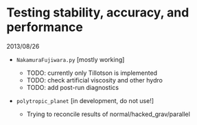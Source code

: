 Testing stability, accuracy, and performance
==============================================
2013/08/26
  - `NakamuraFujiwara.py` [mostly working]
    + TODO: currently only Tillotson is implemented
    + TODO: check artificial viscosity and other hydro
    + TODO: add post-run diagnostics

  - `polytropic_planet` [in development, do not use!]
    + Trying to reconcile results of normal/hacked_grav/parallel
